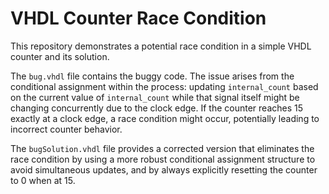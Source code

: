 # VHDL Counter Race Condition

This repository demonstrates a potential race condition in a simple VHDL counter and its solution.

The `bug.vhdl` file contains the buggy code. The issue arises from the conditional assignment within the process: updating `internal_count` based on the current value of `internal_count` while that signal itself might be changing concurrently due to the clock edge.  If the counter reaches 15 exactly at a clock edge, a race condition might occur, potentially leading to incorrect counter behavior.

The `bugSolution.vhdl` file provides a corrected version that eliminates the race condition by using a more robust conditional assignment structure to avoid simultaneous updates, and by always explicitly resetting the counter to 0 when at 15.